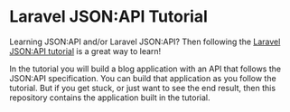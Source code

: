 # Laravel JSON:API Tutorial

Learning JSON:API and/or Laravel JSON:API? Then following
the [Laravel JSON:API tutorial](https://laraveljsonapi.io/docs/4.0/tutorial/) is a great way to learn!

In the tutorial you will build a blog application with an API that follows the JSON:API specification. You can build
that application as you follow the tutorial. But if you get stuck, or just want to see the end result, then this
repository contains the application built in the tutorial.
